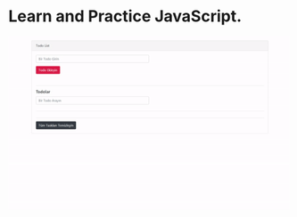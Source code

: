# Learn and Practice JavaScript.

![ToDo List](https://github.com/zumrudu-anka/Learning-JS-ES6/blob/master/Presentation/ToDo.gif)
